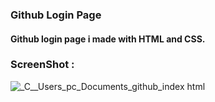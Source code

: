 ### Github Login Page

#### Github login page i made with HTML and CSS.

### ScreenShot :
![_C__Users_pc_Documents_github_index html](https://user-images.githubusercontent.com/88250548/189541400-79f4311f-ec18-4af6-b560-d9331b421701.png)

